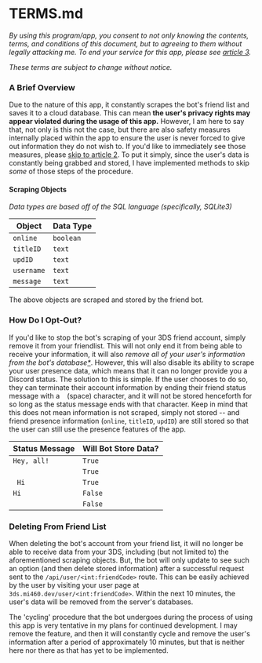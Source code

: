# TERMS.md

*By using this program/app, you consent to not only knowing the contents, terms, and conditions of this document, but to agreeing to them without legally attacking me. To end your service for this app, please see [article 3](#article3).*

*These terms are subject to change without notice.*

<h3 id = 'intro'>A Brief Overview</h3>

Due to the nature of this app, it constantly scrapes the bot's friend list and saves it to a cloud database. This can mean **the user's privacy rights may appear violated during the usage of this app.** However, I am here to say that, not only is this not the case, but there are also safety measures internally placed within the app to ensure the user is never forced to give out information they do not wish to. If you'd like to immediately see those measures, please [skip to article 2](#article2). To put it simply, since the user's data is constantly being grabbed and stored, I have implemented methods to skip *some* of those steps of the procedure.

#### Scraping Objects
*Data types are based off of the SQL language (specifically, SQLite3)*

| Object | Data Type |
| --- | --- |
| `online` | `boolean` |
| `titleID` | `text` |
| `updID` | `text` |
| `username` | `text` |
| `message` | `text` |

The above objects are scraped and stored by the friend bot.

<h3 id = 'article2'>How Do I Opt-Out?</h3>

If you'd like to stop the bot's scraping of your 3DS friend account, simply remove it from your friendlist. This will not only end it from being able to receive your information, it will also *remove all of your user's information from the bot's database[\*](#article3)*. However, this will also disable its ability to scrape your user presence data, which means that it can no longer provide you a Discord status. The solution to this is simple. If the user chooses to do so, they can terminate their account information by ending their friend status message with a ` ` (space) character, and it will not be stored henceforth for so long as the status message ends with that character. Keep in mind that this does not mean information is not scraped, simply not stored -- and friend presence information (`online`, `titleID`, `updID`) are still stored so that the user can still use the presence features of the app.

| Status Message | Will Bot Store Data? |
| --- | --- |
| `Hey, all!` | `True` |
|  | `True` |
| ` Hi` | `True` |
| `Hi ` | `False` |
| ` ` | `False` |

<h3 id = 'article3'>Deleting From Friend List</h3>

When deleting the bot's account from your friend list, it will no longer be able to receive data from your 3DS, including (but not limited to) the aforementioned scraping objects. But, the bot will only update to see such an option (and then delete stored information) after a successful request sent to the `/api/user/<int:friendCode>` route. This can be easily achieved by the user by visiting your user page at `3ds.mi460.dev/user/<int:friendCode>`. Within the next 10 minutes, the user's data will be removed from the server's databases.

The 'cycling' procedure that the bot undergoes during the process of using this app is very tentative in my plans for continued development. I may remove the feature, and then it will constantly cycle and remove the user's information after a period of approximately 10 minutes, but that is neither here nor there as that has yet to be implemented.
